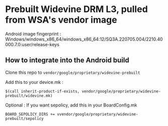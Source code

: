 # Prebuilt Widevine DRM L3, pulled from WSA's vendor image

Android image fingerprint : Windows/windows_x86_64/windows_x86_64:12/SQ3A.220705.004/2210.40000.7.0:user/release-keys

## How to integrate into the Android build

Clone this repo to `vendor/google/proprietary/widevine-prebuilt`

Add this to your device.mk :

```
$(call inherit-product-if-exists, vendor/google/proprietary/widevine-prebuilt/widevine.mk)
```


Optional : If you want sepolicy, add this in your BoardConfig.mk

```
BOARD_SEPOLICY_DIRS += vvendor/google/proprietary/widevine-prebuilt/sepolicy
```
